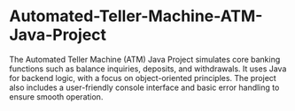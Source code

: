 # Automated-Teller-Machine-ATM-Java-Project
  The Automated Teller Machine (ATM) Java Project simulates core banking functions such as balance inquiries, deposits, and withdrawals. It uses Java for backend logic, with a focus on object-oriented principles. The project also includes a user-friendly console interface and basic error handling to ensure smooth operation.
